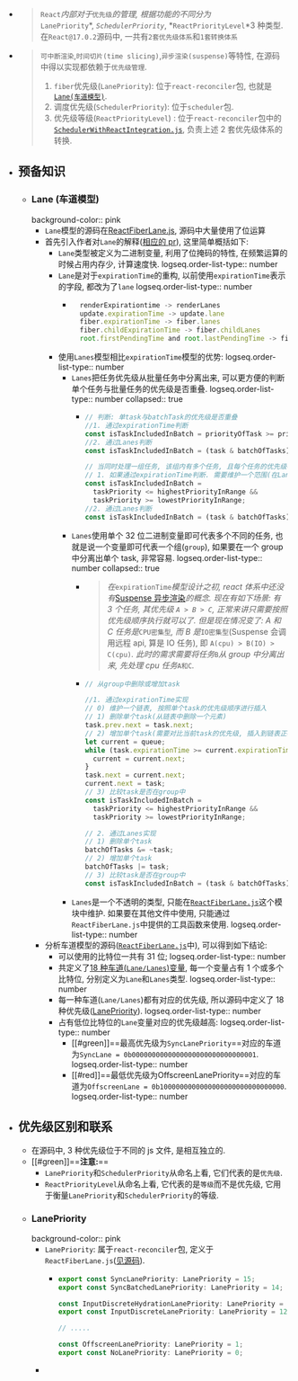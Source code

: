 - > `React`*内部对于*`优先级`*的管理, 根据功能的不同分为*`LanePriority`*, *`SchedulerPriority`*, *`ReactPriorityLevel`*3 种类型. 在`React@17.0.2`源码中, 一共有`2套优先级体系`和`1套转换体系`
- > `可中断渲染`,`时间切片(time slicing)`,`异步渲染(suspense)`等特性, 在源码中得以实现都依赖于`优先级管理`.
  >
  > 1. `fiber`优先级(`LanePriority`): 位于`react-reconciler`包, 也就是[`Lane(车道模型)`](https://github.com/facebook/react/pull/18796).
  > 2. 调度优先级(`SchedulerPriority`): 位于`scheduler`包.
  > 3. 优先级等级(`ReactPriorityLevel`) : 位于`react-reconciler`包中的[`SchedulerWithReactIntegration.js`](https://github.com/facebook/react/blob/v17.0.2/packages/react-reconciler/src/SchedulerWithReactIntegration.old.js), 负责上述 2 套优先级体系的转换.
- ## 预备知识
	- ### Lane (车道模型)
	  background-color:: pink
		- `Lane`模型的源码在[ReactFiberLane.js](https://github.com/facebook/react/blob/v17.0.2/packages/react-reconciler/src/ReactFiberLane.js), 源码中大量使用了位运算
		- 首先引入作者对`Lane`的解释([相应的 pr](https://github.com/facebook/react/pull/18796)), 这里简单概括如下:
			- `Lane`类型被定义为二进制变量, 利用了位掩码的特性, 在频繁运算的时候占用内存少, 计算速度快.
			  logseq.order-list-type:: number
			- `Lane`是对于`expirationTime`的重构, 以前使用`expirationTime`表示的字段, 都改为了`lane`
			  logseq.order-list-type:: number
				- ```js
				    renderExpirationtime -> renderLanes
				    update.expirationTime -> update.lane
				    fiber.expirationTime -> fiber.lanes
				    fiber.childExpirationTime -> fiber.childLanes
				    root.firstPendingTime and root.lastPendingTime -> fiber.pendingLanes
				  ```
			- 使用`Lanes`模型相比`expirationTime`模型的优势:
			  logseq.order-list-type:: number
				- `Lanes`把任务优先级从批量任务中分离出来, 可以更方便的判断单个任务与批量任务的优先级是否重叠.
				  logseq.order-list-type:: number
				  collapsed:: true
					- ```js
					  // 判断: 单task与batchTask的优先级是否重叠
					  //1. 通过expirationTime判断
					  const isTaskIncludedInBatch = priorityOfTask >= priorityOfBatch;
					  //2. 通过Lanes判断
					  const isTaskIncludedInBatch = (task & batchOfTasks) !== 0;
					  
					  // 当同时处理一组任务, 该组内有多个任务, 且每个任务的优先级不一致
					  // 1. 如果通过expirationTime判断. 需要维护一个范围(在Lane重构之前, 源码中就是这样比较的)
					  const isTaskIncludedInBatch =
					    taskPriority <= highestPriorityInRange &&
					    taskPriority >= lowestPriorityInRange;
					  //2. 通过Lanes判断
					  const isTaskIncludedInBatch = (task & batchOfTasks) !== 0;
					  ```
				- `Lanes`使用单个 32 位二进制变量即可代表多个不同的任务, 也就是说一个变量即可代表一个组(`group`), 如果要在一个 group 中分离出单个 task, 非常容易.
				  logseq.order-list-type:: number
				  collapsed:: true
					- > *在*`expirationTime`*模型设计之初, react 体系中还没有*[Suspense 异步渲染](https://zh-hans.reactjs.org/docs/concurrent-mode-suspense.html)*的概念.*
					  *现在有如下场景: 有 3 个任务, 其优先级 *`A > B > C`*, 正常来讲只需要按照优先级顺序执行就可以了.*
					  *但是现在情况变了: A 和 C 任务是*`CPU密集型`*, 而 B 是*`IO密集型`(Suspense 会调用远程 api, 算是 IO 任务), 即 `A(cpu) > B(IO) > C(cpu)`*. 此时的需求需要将任务*`B`*从 group 中分离出来, 先处理 cpu 任务*`A和C`*.*
					- ```js
					  // 从group中删除或增加task
					  
					  //1. 通过expirationTime实现
					  // 0) 维护一个链表, 按照单个task的优先级顺序进行插入
					  // 1) 删除单个task(从链表中删除一个元素)
					  task.prev.next = task.next;
					  // 2) 增加单个task(需要对比当前task的优先级, 插入到链表正确的位置上)
					  let current = queue;
					  while (task.expirationTime >= current.expirationTime) {
					    current = current.next;
					  }
					  task.next = current.next;
					  current.next = task;
					  // 3) 比较task是否在group中
					  const isTaskIncludedInBatch =
					    taskPriority <= highestPriorityInRange &&
					    taskPriority >= lowestPriorityInRange;
					  
					  // 2. 通过Lanes实现
					  // 1) 删除单个task
					  batchOfTasks &= ~task;
					  // 2) 增加单个task
					  batchOfTasks |= task;
					  // 3) 比较task是否在group中
					  const isTaskIncludedInBatch = (task & batchOfTasks) !== 0;
					  ```
				- `Lanes`是一个不透明的类型, 只能在[`ReactFiberLane.js`](https://github.com/facebook/react/blob/v17.0.2/packages/react-reconciler/src/ReactFiberLane.js)这个模块中维护. 如果要在其他文件中使用, 只能通过`ReactFiberLane.js`中提供的工具函数来使用.
				  logseq.order-list-type:: number
		- 分析车道模型的源码([`ReactFiberLane.js`](https://github.com/facebook/react/blob/v17.0.2/packages/react-reconciler/src/ReactFiberLane.js)中), 可以得到如下结论:
			- 可以使用的比特位一共有 31 位;
			  logseq.order-list-type:: number
			- 共定义了[18 种车道(`Lane/Lanes`)变量](https://github.com/facebook/react/blob/v17.0.2/packages/react-reconciler/src/ReactFiberLane.js#L74-L103), 每一个变量占有 1 个或多个比特位, 分别定义为`Lane`和`Lanes`类型.
			  logseq.order-list-type:: number
			- 每一种车道(`Lane/Lanes`)都有对应的优先级, 所以源码中定义了 18 种优先级([LanePriority](https://github.com/facebook/react/blob/v17.0.2/packages/react-reconciler/src/ReactFiberLane.js#L12-L30)).
			  logseq.order-list-type:: number
			- 占有低位比特位的`Lane`变量对应的优先级越高:
			  logseq.order-list-type:: number
				- [[#green]]==最高优先级为`SyncLanePriority`==对应的车道为`SyncLane = 0b0000000000000000000000000000001`.
				  logseq.order-list-type:: number
				- [[#red]]==最低优先级为OffscreenLanePriority==对应的车道为`OffscreenLane = 0b1000000000000000000000000000000`.
				  logseq.order-list-type:: number
- ## 优先级区别和联系
	- 在源码中, 3 种优先级位于不同的 js 文件, 是相互独立的.
	- [[#green]]==**注意:**==
		- `LanePriority`和`SchedulerPriority`从命名上看, 它们代表的是`优先级`.
		- `ReactPriorityLevel`从命名上看, 它代表的是`等级`而不是优先级, 它用于衡量`LanePriority`和`SchedulerPriority`的等级.
	- ### LanePriority
	  background-color:: pink
		- `LanePriority`: 属于`react-reconciler`包, 定义于`ReactFiberLane.js`([见源码](https://github.com/facebook/react/blob/v17.0.2/packages/react-reconciler/src/ReactFiberLane.js#L46-L70)).
			- ```js
			  export const SyncLanePriority: LanePriority = 15;
			  export const SyncBatchedLanePriority: LanePriority = 14;
			  
			  const InputDiscreteHydrationLanePriority: LanePriority = 13;
			  export const InputDiscreteLanePriority: LanePriority = 12;
			  
			  // .....
			  
			  const OffscreenLanePriority: LanePriority = 1;
			  export const NoLanePriority: LanePriority = 0;
			  ```
		-